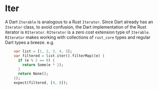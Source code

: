 # Iter

A Dart `Iterable` is analogous to a Rust `Iterator`. Since Dart already has an `Iterator` class, to avoid confusion,
the Dart implementation of the Rust iterator is `RIterator`. `RIterator` is a zero cost extension type of `Iterable`. `RIterator`
makes working with collections of `rust_core` types and regular Dart types a breeze. e.g.

```dart
    var list = [1, 2, 3, 4, 5];
    var filtered = list.iter().filterMap((e) {
      if (e % 2 == 0) {
        return Some(e * 2);
      }
      return None();
    });
    expect(filtered, [4, 8]);
```